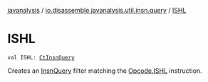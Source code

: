 [javanalysis](../index.md) / [io.disassemble.javanalysis.util.insn.query](index.md) / [ISHL](./-i-s-h-l.md)

# ISHL

`val ISHL: `[`CtInsnQuery`](-ct-insn-query/index.md)

Creates an [InsnQuery](-insn-query/index.md) filter matching the [Opcode.ISHL](#) instruction.


